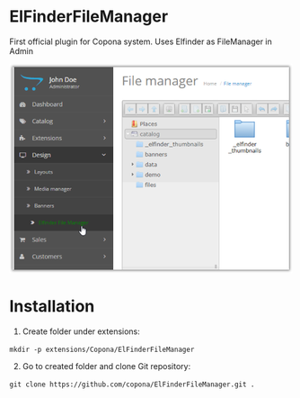 # ElFinderFileManager
First official plugin for Copona system. Uses Elfinder as FileManager in Admin

![Proof](https://raw.githubusercontent.com/copona/ElFinderFileManager/master/demo.png)

# Installation

1. Create folder under extensions:

`mkdir -p extensions/Copona/ElFinderFileManager`

2. Go to created folder and clone Git repository:

`git clone https://github.com/copona/ElFinderFileManager.git .`
